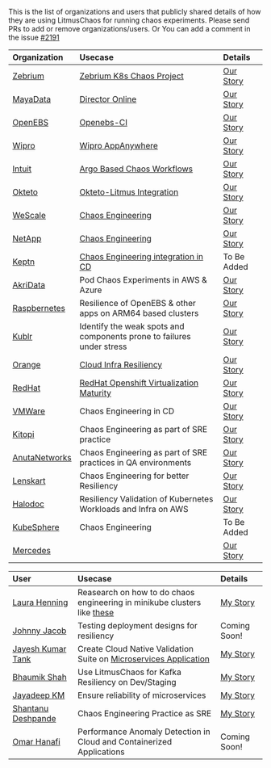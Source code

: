 This is the list of organizations and users that publicly shared details of how they are using LitmusChaos for running chaos experiments. 
Please send PRs to add or remove organizations/users. Or You can add a comment in the issue [#2191](https://github.com/litmuschaos/litmus/issues/2191)

| Organization | Usecase | Details |
| :---         | :---    | :---    |
|[Zebrium](https://www.zebrium.com?utm_source=github&utm_campaign=litmuschaos_repo)|[Zebrium K8s Chaos Project](https://github.com/zebrium/zebrium-kubernetes-demo)|[Our Story](adopters/organizations/zebrium.md)|
|[MayaData](https://mayadata.io)|[Director Online](https://director.mayadata.io/)|[Our Story](adopters/organizations/mayadata.md)|
|[OpenEBS](https://openebs.io/)|[Openebs-CI](https://openebs.ci/)|[Our Story](adopters/organizations/openebs.md)|
|[Wipro](https://www.wipro.com/en-IN/infrastructure/wipros-appanywhere/?utm_source=github&utm_campaign=litmuschaos_repo)|[Wipro AppAnywhere](https://www.wipro.com/en-IN/infrastructure/wipros-appanywhere/?utm_source=github&utm_campaign=litmuschaos_repo)|[Our Story](adopters/organizations/wipro.md)|
|[Intuit](https://www.intuit.com?utm_source=github&utm_campaign=litmuschaos_repo)|[Argo Based Chaos Workflows](https://youtu.be/Uwqop-s99LA?t=720)|[Our Story](adopters/organizations/intuit.md)|
|[Okteto](https://okteto.com)|[Okteto-Litmus Integration](https://okteto.com/blog/chaos-engineering-with-litmus/)| [Our Story](adopters/organizations/okteto.md)|
|[WeScale](https://www.wescale.fr)|[Chaos Engineering](https://blog.wescale.fr/2020/03/19/le-guide-de-chaos-engineering-partie-2/)|[Our Story](adopters/organizations/wescale.md)|
|[NetApp](https://www.netapp.com)|[Chaos Engineering](https://www.netapp.com/us/index.aspx)|[Our Story](adopters/organizations/netapp.md)|
|[Keptn](https://keptn.sh)|[Chaos Engineering integration in CD](https://www.youtube.com/watch?v=aa5SzQmv4EQ)|To Be Added|
|[AkriData](https://www.akridata.com/)|Pod Chaos Experiments in AWS & Azure|[Our Story](adopters/organizations/akridata.md)|
|[Raspbernetes](https://github.com/raspbernetes)|Resilience of OpenEBS & other apps on ARM64 based clusters|[Our Story](adopters/organizations/raspbernetes.md)|
|[Kublr](https://kublr.com/)|Identify the weak spots and components prone to failures under stress|[Our Story](adopters/organizations/kublr.md)|
|[Orange](https://www.orange.com)|[Cloud Infra Resiliency](https://youtu.be/UOhjFbCrncw?list=PLBuYBMjBLBzHPuPsvdbJvKu1KxSowWDYl&t=186...a)|[Our Story](adopters/organizations/orange.md)|
|[RedHat](https://www.redhat.com/en)|[RedHat Openshift Virtualization Maturity](https://www.youtube.com/watch?v=VITGHJ47gx8&list=PLBuYBMjBLBzHPuPsvdbJvKu1KxSowWDYl&index=7)|[Our Story](adopters/organizations/redhat.md)|
|[VMWare](https://www.vmware.com/)|Chaos Engineering in CD|[Our Story](adopters/organizations/vmware.md)|
|[Kitopi](https://www.kitopi.com/)|Chaos Engineering as part of SRE practice|[Our Story](adopters/organizations/kitopi.md)|
|[AnutaNetworks](https://www.anutanetworks.com/)|Chaos Engineering as part of SRE practices in QA environments |[Our Story](adopters/organizations/anutanetworks.md)|
|[Lenskart](https://www.lenskart.com/)|Chaos Engineering for better Resiliency | [Our Story](adopters/organizations/lenskart.md)|
|[Halodoc](https://www.halodoc.com/)|Resiliency Validation of Kubernetes Workloads and Infra on AWS |[Our Story](adopters/organizations/halodoc.md)|
|[KubeSphere](https://kubesphere.io/)|Chaos Engineering|To Be Added|
|[Mercedes](https://www.mercedes-benz.com/)||[Our Story](adopters/organizations/mercedes.md)|

| User | Usecase | Details |
| :--- | :---    | :---    |
| [Laura Henning](https://github.com/LaumiH)|Reasearch on how to do chaos engineering in minikube clusters like [these](https://github.com/LaumiH/k8sstuff)|[My Story](adopters/users/Laura_Henning.md) |
| [Johnny Jacob](https://github.com/johnnyjacob)|Testing deployment designs for resiliency|Coming Soon!|
| [Jayesh Kumar Tank](https://github.com/k8s-dev)|Create Cloud Native Validation Suite on [Microservices Application](https://github.com/k8s-dev/microservices-demo)|[My Story](adopters/users/Jayesh_Kumar_Tank.md)|
| [Bhaumik Shah](https://github.com/Bhaumik1802)|Use LitmusChaos for Kafka Resiliency on Dev/Staging|[My Story](adopters/users/Bhaumik_Shah.md)|
| [Jayadeep KM](https://github.com/kmjayadeep)|Ensure reliability of microservices|[My Story](adopters/users/Jayadeep_KM.md)|
| [Shantanu Deshpande](https://github.com/ishantanu)|Chaos Engineering Practice as SRE|[My Story](adopters/users/Shantanu_Deshpande.md)|
| [Omar Hanafi](https://github.com/oHanafi)|Performance Anomaly Detection in Cloud and Containerized Applications|Coming Soon!|
